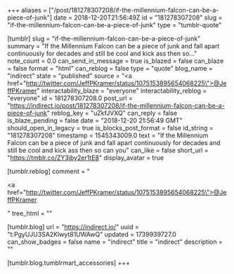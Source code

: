 +++
aliases = ["/post/181278307208/if-the-millennium-falcon-can-be-a-piece-of-junk"]
date = 2018-12-20T21:56:49Z
id = "181278307208"
slug = "if-the-millennium-falcon-can-be-a-piece-of-junk"
type = "tumblr-quote"

[tumblr]
slug = "if-the-millennium-falcon-can-be-a-piece-of-junk"
summary = "If the Millennium Falcon can be a piece of junk and fall apart continuously for decades and still be cool and kick ass then so..."
note_count = 0.0
can_send_in_message = true
is_blazed = false
can_blaze = false
format = "html"
can_reblog = false
type = "quote"
blog_name = "indirect"
state = "published"
source = "<a href=\"http://twitter.com/JeffPKramer/status/1075153895654068225\">@JeffPKramer</a>"
interactability_blaze = "everyone"
interactability_reblog = "everyone"
id = 181278307208.0
post_url = "https://indirect.io/post/181278307208/if-the-millennium-falcon-can-be-a-piece-of-junk"
reblog_key = "uZkfJVXQ"
can_reply = false
is_blaze_pending = false
date = "2018-12-20 21:56:49 GMT"
should_open_in_legacy = true
is_blocks_post_format = false
id_string = "181278307208"
timestamp = 1545343009.0
text = "If the Millennium Falcon can be a piece of junk and fall apart continuously for decades and still be cool and kick ass then so can you"
can_like = false
short_url = "https://tmblr.co/ZY3jby2er1tE8"
display_avatar = true

[tumblr.reblog]
comment = "<p><a href=\"http://twitter.com/JeffPKramer/status/1075153895654068225\">@JeffPKramer</a></p>"
tree_html = ""

[tumblr.blog]
url = "https://indirect.io/"
uuid = "t:PgyUJU3SA2Klwyt81UWAwQ"
updated = 1739939727.0
can_show_badges = false
name = "indirect"
title = "indirect"
description = ""

[tumblr.blog.tumblrmart_accessories]
+++
